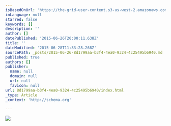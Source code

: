 ```yaml
---
isBasedOnUrl: 'https://the-grid-user-content.s3-us-west-2.amazonaws.com/2c97d4ad-e1ea-47d0-8494-6a54324f46f7.jpg'
inLanguage: null
starred: false
keywords: []
description: ''
author: []
datePublished: '2015-06-26T20:00:11.638Z'
title: ''
dateModified: '2015-06-28T11:33:28.268Z'
sourcePath: _posts/2015-06-26-8d1799aa-b3f4-4ea0-9324-4c25495b6940.md
published: true
authors: []
publisher:
  name: null
  domain: null
  url: null
  favicon: null
url: 8d1799aa-b3f4-4ea0-9324-4c25495b6940/index.html
_type: Article
_context: 'http://schema.org'

---
```

![](https://the-grid-user-content.s3-us-west-2.amazonaws.com/2c97d4ad-e1ea-47d0-8494-6a54324f46f7.jpg)